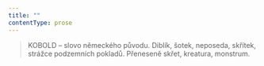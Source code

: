 ```yaml
---
title: ""
contentType: prose
---
```


> KOBOLD – slovo německého původu. Diblík, šotek, neposeda, skřítek, strážce podzemních pokladů. Přeneseně skřet, kreatura, monstrum.
